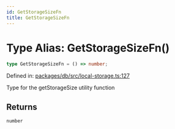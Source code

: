 ```yaml
---
id: GetStorageSizeFn
title: GetStorageSizeFn
---
```


<!-- DO NOT EDIT: this page is autogenerated from the type comments -->

# Type Alias: GetStorageSizeFn()

```ts
type GetStorageSizeFn = () => number;
```

Defined in: [packages/db/src/local-storage.ts:127](https://github.com/TanStack/db/blob/main/packages/db/src/local-storage.ts#L127)

Type for the getStorageSize utility function

## Returns

`number`
